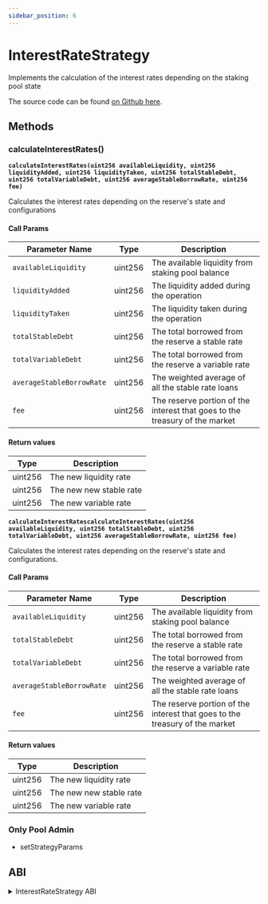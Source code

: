 ```yaml
---
sidebar_position: 6
---
```


# InterestRateStrategy

Implements the calculation of the interest rates depending on the staking pool state

The source code can be found [on Github here](https://github.com/stfil-io/protocol/blob/main/contracts/protocol/configuration/InterestRateStrategy.sol).

## Methods

### **calculateInterestRates()**

**`calculateInterestRates(uint256 availableLiquidity, uint256 liquidityAdded, uint256 liquidityTaken, uint256 totalStableDebt, uint256 totalVariableDebt, uint256 averageStableBorrowRate, uint256 fee)`**

Calculates the interest rates depending on the reserve's state and configurations

#### Call Params

| Parameter Name            | Type    | Description                                                                 |
| ------------------------- | ------- | --------------------------------------------------------------------------- |
| `availableLiquidity`      | uint256 | The available liquidity from staking pool balance                           |
| `liquidityAdded`          | uint256 | The liquidity added during the operation                                    |
| `liquidityTaken`          | uint256 | The liquidity taken during the operation                                    |
| `totalStableDebt`         | uint256 | The total borrowed from the reserve a stable rate                           |
| `totalVariableDebt`       | uint256 | The total borrowed from the reserve a variable rate                         |
| `averageStableBorrowRate` | uint256 | The weighted average of all the stable rate loans                           |
| `fee`                     | uint256 | The reserve portion of the interest that goes to the treasury of the market |

#### Return values

| Type    | Description               |
| ------- | ------------------------- |
| uint256 | The new liquidity rate    |
| uint256 | The new new stable rate   |
| uint256 | The new variable rate     |

**`calculateInterestRatescalculateInterestRates(uint256 availableLiquidity, uint256 totalStableDebt, uint256 totalVariableDebt, uint256 averageStableBorrowRate, uint256 fee) `**

Calculates the interest rates depending on the reserve's state and configurations.

#### Call Params

| Parameter Name            | Type    | Description                                                                 |
| ------------------------- | ------- | --------------------------------------------------------------------------- |
| `availableLiquidity`      | uint256 | The available liquidity from staking pool balance                           |
| `totalStableDebt`         | uint256 | The total borrowed from the reserve a stable rate                           |
| `totalVariableDebt`       | uint256 | The total borrowed from the reserve a variable rate                         |
| `averageStableBorrowRate` | uint256 | The weighted average of all the stable rate loans                           |
| `fee`                     | uint256 | The reserve portion of the interest that goes to the treasury of the market |

#### Return values

| Type    | Description               |
| ------- | ------------------------- |
| uint256 | The new liquidity rate    |
| uint256 | The new new stable rate   |
| uint256 | The new variable rate     |

### **Only Pool Admin**

* setStrategyParams

## ABI

<details>
<summary>InterestRateStrategy ABI</summary>

```
[
    {
      "inputs": [
        {
          "internalType": "contract IStakingPoolAddressesProvider",
          "name": "provider",
          "type": "address"
        },
        {
          "internalType": "uint256",
          "name": "maxBorrowRate_",
          "type": "uint256"
        },
        {
          "internalType": "uint256",
          "name": "optimalBorrowRate_",
          "type": "uint256"
        },
        {
          "internalType": "uint256",
          "name": "optimalUtilizationRate_",
          "type": "uint256"
        }
      ],
      "stateMutability": "nonpayable",
      "type": "constructor"
    },
    {
      "anonymous": false,
      "inputs": [
        {
          "indexed": false,
          "internalType": "uint256",
          "name": "maxBorrowRate",
          "type": "uint256"
        },
        {
          "indexed": false,
          "internalType": "uint256",
          "name": "optimalBorrowRate",
          "type": "uint256"
        },
        {
          "indexed": false,
          "internalType": "uint256",
          "name": "optimalUtilizationRate",
          "type": "uint256"
        }
      ],
      "name": "StrategyParamsChanged",
      "type": "event"
    },
    {
      "inputs": [
        {
          "internalType": "uint256",
          "name": "availableLiquidity",
          "type": "uint256"
        },
        {
          "internalType": "uint256",
          "name": "totalStableDebt",
          "type": "uint256"
        },
        {
          "internalType": "uint256",
          "name": "totalVariableDebt",
          "type": "uint256"
        },
        {
          "internalType": "uint256",
          "name": "averageStableBorrowRate",
          "type": "uint256"
        },
        {
          "internalType": "uint256",
          "name": "fee",
          "type": "uint256"
        }
      ],
      "name": "calculateInterestRates",
      "outputs": [
        {
          "internalType": "uint256",
          "name": "",
          "type": "uint256"
        },
        {
          "internalType": "uint256",
          "name": "",
          "type": "uint256"
        },
        {
          "internalType": "uint256",
          "name": "",
          "type": "uint256"
        }
      ],
      "stateMutability": "view",
      "type": "function"
    },
    {
      "inputs": [
        {
          "internalType": "uint256",
          "name": "availableLiquidity",
          "type": "uint256"
        },
        {
          "internalType": "uint256",
          "name": "liquidityAdded",
          "type": "uint256"
        },
        {
          "internalType": "uint256",
          "name": "liquidityTaken",
          "type": "uint256"
        },
        {
          "internalType": "uint256",
          "name": "totalStableDebt",
          "type": "uint256"
        },
        {
          "internalType": "uint256",
          "name": "totalVariableDebt",
          "type": "uint256"
        },
        {
          "internalType": "uint256",
          "name": "averageStableBorrowRate",
          "type": "uint256"
        },
        {
          "internalType": "uint256",
          "name": "fee",
          "type": "uint256"
        }
      ],
      "name": "calculateInterestRates",
      "outputs": [
        {
          "internalType": "uint256",
          "name": "",
          "type": "uint256"
        },
        {
          "internalType": "uint256",
          "name": "",
          "type": "uint256"
        },
        {
          "internalType": "uint256",
          "name": "",
          "type": "uint256"
        }
      ],
      "stateMutability": "view",
      "type": "function"
    },
    {
      "inputs": [],
      "name": "maxBorrowRate",
      "outputs": [
        {
          "internalType": "uint256",
          "name": "",
          "type": "uint256"
        }
      ],
      "stateMutability": "view",
      "type": "function"
    },
    {
      "inputs": [],
      "name": "optimalBorrowRate",
      "outputs": [
        {
          "internalType": "uint256",
          "name": "",
          "type": "uint256"
        }
      ],
      "stateMutability": "view",
      "type": "function"
    },
    {
      "inputs": [],
      "name": "optimalUtilizationRate",
      "outputs": [
        {
          "internalType": "uint256",
          "name": "",
          "type": "uint256"
        }
      ],
      "stateMutability": "view",
      "type": "function"
    },
    {
      "inputs": [
        {
          "internalType": "uint256",
          "name": "maxBorrowRate_",
          "type": "uint256"
        },
        {
          "internalType": "uint256",
          "name": "optimalBorrowRate_",
          "type": "uint256"
        },
        {
          "internalType": "uint256",
          "name": "optimalUtilizationRate_",
          "type": "uint256"
        }
      ],
      "name": "setStrategyParams",
      "outputs": [],
      "stateMutability": "nonpayable",
      "type": "function"
    }
]
```
</details>

